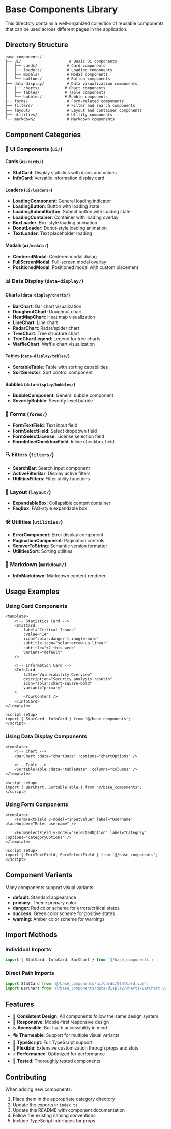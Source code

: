 # Base Components Library

This directory contains a well-organized collection of reusable components that can be used across different pages in the application.

## Directory Structure

```
base_components/
├── ui/                     # Basic UI components
│   ├── cards/             # Card components
│   ├── loaders/           # Loading components
│   ├── modals/            # Modal components
│   └── buttons/           # Button components
├── data-display/          # Data visualization components
│   ├── charts/           # Chart components
│   ├── tables/           # Table components
│   └── bubbles/          # Bubble components
├── forms/                 # Form-related components
├── filters/               # Filter and search components
├── layout/                # Layout and container components
├── utilities/             # Utility components
└── markdown/              # Markdown components
```

## Component Categories

### 🎨 UI Components (`ui/`)

#### Cards (`ui/cards/`)

- **StatCard**: Display statistics with icons and values
- **InfoCard**: Versatile information display card

#### Loaders (`ui/loaders/`)

- **LoadingComponent**: General loading indicator
- **LoadingButton**: Button with loading state
- **LoadingSubmitButton**: Submit button with loading state
- **LoadingContainer**: Container with loading overlay
- **BoxLoader**: Box-style loading animation
- **DonutLoader**: Donut-style loading animation
- **TextLoader**: Text placeholder loading

#### Modals (`ui/modals/`)

- **CenteredModal**: Centered modal dialog
- **FullScreenModal**: Full-screen modal overlay
- **PositionedModal**: Positioned modal with custom placement

### 📊 Data Display (`data-display/`)

#### Charts (`data-display/charts/`)

- **BarChart**: Bar chart visualization
- **DoughnutChart**: Doughnut chart
- **HeatMapChart**: Heat map visualization
- **LineChart**: Line chart
- **RadarChart**: Radar/spider chart
- **TreeChart**: Tree structure chart
- **TreeChartLegend**: Legend for tree charts
- **WaffleChart**: Waffle chart visualization

#### Tables (`data-display/tables/`)

- **SortableTable**: Table with sorting capabilities
- **SortSelector**: Sort control component

#### Bubbles (`data-display/bubbles/`)

- **BubbleComponent**: General bubble component
- **SeverityBubble**: Severity level bubble

### 📝 Forms (`forms/`)

- **FormTextField**: Text input field
- **FormSelectField**: Select dropdown field
- **FormSelectLicense**: License selection field
- **FormInlineCheckboxField**: Inline checkbox field

### 🔍 Filters (`filters/`)

- **SearchBar**: Search input component
- **ActiveFilterBar**: Display active filters
- **UtilitiesFilters**: Filter utility functions

### 📐 Layout (`layout/`)

- **ExpandableBox**: Collapsible content container
- **FaqBox**: FAQ-style expandable box

### 🛠️ Utilities (`utilities/`)

- **ErrorComponent**: Error display component
- **PaginationComponent**: Pagination controls
- **SemverToString**: Semantic version formatter
- **UtilitiesSort**: Sorting utilities

### 📖 Markdown (`markdown/`)

- **InfoMarkdown**: Markdown content renderer

## Usage Examples

### Using Card Components

```vue
<template>
    <!-- Statistics Card -->
    <StatCard
        label="Critical Issues"
        :value="14"
        icon="solar:danger-triangle-bold"
        subtitle-icon="solar:arrow-up-linear"
        subtitle="+2 this week"
        variant="default"
    />

    <!-- Information Card -->
    <InfoCard
        title="Vulnerability Overview"
        description="Security analysis results"
        icon="solar:chart-square-bold"
        variant="primary"
    >
        <YourContent />
    </InfoCard>
</template>

<script setup>
import { StatCard, InfoCard } from '@/base_components';
</script>
```

### Using Data Display Components

```vue
<template>
    <!-- Chart -->
    <BarChart :data="chartData" :options="chartOptions" />

    <!-- Table -->
    <SortableTable :data="tableData" :columns="columns" />
</template>

<script setup>
import { BarChart, SortableTable } from '@/base_components';
</script>
```

### Using Form Components

```vue
<template>
    <FormTextField v-model="inputValue" label="Username" placeholder="Enter username" />

    <FormSelectField v-model="selectedOption" label="Category" :options="categoryOptions" />
</template>

<script setup>
import { FormTextField, FormSelectField } from '@/base_components';
</script>
```

## Component Variants

Many components support visual variants:

- **default**: Standard appearance
- **primary**: Theme primary color
- **danger**: Red color scheme for errors/critical states
- **success**: Green color scheme for positive states
- **warning**: Amber color scheme for warnings

## Import Methods

### Individual Imports

```javascript
import { StatCard, InfoCard, BarChart } from '@/base_components';
```

### Direct Path Imports

```javascript
import StatCard from '@/base_components/ui/cards/StatCard.vue';
import BarChart from '@/base_components/data-display/charts/BarChart.vue';
```

## Features

- 🎨 **Consistent Design**: All components follow the same design system
- 📱 **Responsive**: Mobile-first responsive design
- ♿ **Accessible**: Built with accessibility in mind
- 🎭 **Themeable**: Support for multiple visual variants
- 📝 **TypeScript**: Full TypeScript support
- 🔧 **Flexible**: Extensive customization through props and slots
- ⚡ **Performance**: Optimized for performance
- 🧪 **Tested**: Thoroughly tested components

## Contributing

When adding new components:

1. Place them in the appropriate category directory
2. Update the exports in `index.ts`
3. Update this README with component documentation
4. Follow the existing naming conventions
5. Include TypeScript interfaces for props
